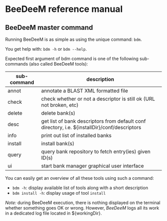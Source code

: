 # BeeDeeM reference manual

## BeeDeeM master command

Running BeeDeeM is as simple as using the unique command: `bdm`.

You get help with: `bdm -h` or `bdm --help`.

Expected first argument of bdm command is one of the following sub-commands (also called BeeDeeM tools):

| sub-command | description                                                                                   |
| ----------- | --------------------------------------------------------------------------------------------- |
| annot       | annotate a BLAST XML formatted file                                                           |
| check       | check whether or not a descriptor is still ok (URL not broken, etc)                           |
| delete      | delete bank(s)                                                                                |
| desc        | get list of bank descriptors from default conf directory, i.e. ${installDir}/conf/descriptors |
| info        | print out list of installed banks                                                             |
| install     | install bank(s)                                                                               |
| query       | query bank repository to fetch entry(ies) given ID(s)                                         |
| ui          | start bank manager graphical user interface                                                   |

You can easily get an overview of all these tools using such a command:

* `bdm -h`: display available list of tools along with a short description
* `bdm install -h`: display usage of tool `install`

_Note:_ during BeeDeeM execution, there is nothing displayed on the terminal whether something goes OK or wrong. However, _BeeDeeM_ logs all its work in a dedicated log file located in ${workingDir}.&#x20;
